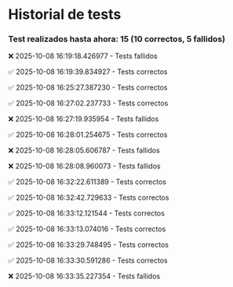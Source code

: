 # Historial de tests
### Test realizados hasta ahora: 15 (10 correctos, 5 fallidos)
❌ 2025-10-08 16:19:18.426977 - Tests fallidos

✅ 2025-10-08 16:19:39.834927 - Tests correctos

✅ 2025-10-08 16:25:27.387230 - Tests correctos

✅ 2025-10-08 16:27:02.237733 - Tests correctos

❌ 2025-10-08 16:27:19.935954 - Tests fallidos

✅ 2025-10-08 16:28:01.254675 - Tests correctos

❌ 2025-10-08 16:28:05.606787 - Tests fallidos

❌ 2025-10-08 16:28:08.960073 - Tests fallidos

✅ 2025-10-08 16:32:22.611389 - Tests correctos

✅ 2025-10-08 16:32:42.729633 - Tests correctos

✅ 2025-10-08 16:33:12.121544 - Tests correctos

✅ 2025-10-08 16:33:13.074016 - Tests correctos

✅ 2025-10-08 16:33:29.748495 - Tests correctos

✅ 2025-10-08 16:33:30.591286 - Tests correctos

❌ 2025-10-08 16:33:35.227354 - Tests fallidos
